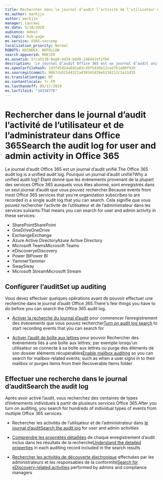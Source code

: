 ```yaml
---
title: Rechercher dans le journal d’audit l’activité de l’utilisateur et de l’administrateur dans Office 365
ms.author: markjjo
author: markjjo
manager: laurawi
ms.date: 5/18/2018
audience: Admin
ms.topic: hub-page
ms.service: O365-seccomp
localization_priority: Normal
ROBOTS: NOINDEX, NOFOLLOW
search.appverid: MOE150
ms.assetid: 57ca5138-0ae0-4d34-bd40-240441ef2fb6
description: 'Le journal d’audit Office 365 est un journal d’audit unifié. Pourquoi un journal d’audit unifié? Étant donné que les événements provenant de la plupart des services Office 365 auxquels vous êtes abonné, sont enregistrés dans un seul journal d’audit que vous pouvez rechercher. Cela signifie que vous pouvez rechercher l’activité de l’utilisateur et de l’administrateur dans les services suivants:'
ms.openlocfilehash: 1d3f45d24a8d1a83c20f5d36b12ced761e00f936
ms.sourcegitcommit: 9d67cb52544321a430343d39eb336112c1a11d35
ms.translationtype: MT
ms.contentlocale: fr-FR
ms.lasthandoff: 05/17/2019
ms.locfileid: "34158776"
---
```

# <a name="search-the-audit-log-for-user-and-admin-activity-in-office-365"></a><span data-ttu-id="1ad9c-106">Rechercher dans le journal d’audit l’activité de l’utilisateur et de l’administrateur dans Office 365</span><span class="sxs-lookup"><span data-stu-id="1ad9c-106">Search the audit log for user and admin activity in Office 365</span></span>

<span data-ttu-id="1ad9c-107">Le journal d’audit Office 365 est un journal d’audit unifié.</span><span class="sxs-lookup"><span data-stu-id="1ad9c-107">The Office 365 audit log is a unified audit log.</span></span> <span data-ttu-id="1ad9c-108">Pourquoi un journal d’audit unifié?</span><span class="sxs-lookup"><span data-stu-id="1ad9c-108">Why a unified audit log?</span></span> <span data-ttu-id="1ad9c-109">Étant donné que les événements provenant de la plupart des services Office 365 auxquels vous êtes abonné, sont enregistrés dans un seul journal d’audit que vous pouvez rechercher.</span><span class="sxs-lookup"><span data-stu-id="1ad9c-109">Because events from most Office 365 services that you're organization subscribes to are recorded in a single audit log that you can search.</span></span> <span data-ttu-id="1ad9c-110">Cela signifie que vous pouvez rechercher l’activité de l’utilisateur et de l’administrateur dans les services suivants:</span><span class="sxs-lookup"><span data-stu-id="1ad9c-110">That means you can search for user and admin activity in these services:</span></span> 
  
- <span data-ttu-id="1ad9c-111">SharePoint</span><span class="sxs-lookup"><span data-stu-id="1ad9c-111">SharePoint</span></span>
- <span data-ttu-id="1ad9c-112">OneDrive</span><span class="sxs-lookup"><span data-stu-id="1ad9c-112">OneDrive</span></span>
- <span data-ttu-id="1ad9c-113">Exchange</span><span class="sxs-lookup"><span data-stu-id="1ad9c-113">Exchange</span></span>
- <span data-ttu-id="1ad9c-114">Azure Active Directory</span><span class="sxs-lookup"><span data-stu-id="1ad9c-114">Azure Active Directory</span></span>
- <span data-ttu-id="1ad9c-115">Microsoft Teams</span><span class="sxs-lookup"><span data-stu-id="1ad9c-115">Microsoft Teams</span></span>
- <span data-ttu-id="1ad9c-116">eDiscovery</span><span class="sxs-lookup"><span data-stu-id="1ad9c-116">eDiscovery</span></span>
- <span data-ttu-id="1ad9c-117">Power BI</span><span class="sxs-lookup"><span data-stu-id="1ad9c-117">Power BI</span></span>
- <span data-ttu-id="1ad9c-118">Yammer</span><span class="sxs-lookup"><span data-stu-id="1ad9c-118">Yammer</span></span>
- <span data-ttu-id="1ad9c-119">Sway</span><span class="sxs-lookup"><span data-stu-id="1ad9c-119">Sway</span></span>
- <span data-ttu-id="1ad9c-120">Microsoft Stream</span><span class="sxs-lookup"><span data-stu-id="1ad9c-120">Microsoft Stream</span></span>
   
 ## <a name="set-up-auditing"></a><span data-ttu-id="1ad9c-121">Configurer l’audit</span><span class="sxs-lookup"><span data-stu-id="1ad9c-121">Set up auditing</span></span>
  
<span data-ttu-id="1ad9c-122">Vous devez effectuer quelques opérations avant de pouvoir effectuer une recherche dans le journal d’audit Office 365.</span><span class="sxs-lookup"><span data-stu-id="1ad9c-122">There's few things you have to do before you can search the Office 365 audit log.</span></span>
  
- <span data-ttu-id="1ad9c-123">[Activer la recherche du journal d’audit](turn-audit-log-search-on-or-off.md) pour commencer l’enregistrement des événements que vous pouvez rechercher</span><span class="sxs-lookup"><span data-stu-id="1ad9c-123">[Turn on audit log search](turn-audit-log-search-on-or-off.md) to start recording events that you can search for</span></span> 
    
- <span data-ttu-id="1ad9c-124">[Activer l’audit de boîte aux lettres](enable-mailbox-auditing.md) pour pouvoir Rechercher des événements liés à une boîte aux lettres; par exemple lorsqu’un utilisateur se connecte à sa boîte aux lettres ou purge des éléments de son dossier éléments récupérables</span><span class="sxs-lookup"><span data-stu-id="1ad9c-124">[Enable mailbox auditing](enable-mailbox-auditing.md) so you can search for mailbox-related events; such as when a user signs in to their mailbox or purges items from their Recoverable Items folder</span></span> 
    
 ## <a name="search-the-audit-log"></a><span data-ttu-id="1ad9c-125">Effectuer une recherche dans le journal d’audit</span><span class="sxs-lookup"><span data-stu-id="1ad9c-125">Search the audit log</span></span>
  
<span data-ttu-id="1ad9c-126">Après avoir activé l’audit, vous recherchez des centaines de types d’événements individuels à partir de plusieurs services Office 365.</span><span class="sxs-lookup"><span data-stu-id="1ad9c-126">After you turn on auditing, you search for hundreds of individual types of events from multiple Office 365 services.</span></span>
  
- <span data-ttu-id="1ad9c-127">Rechercher les activités de l’utilisateur et de l’administrateur dans [le journal d’audit](search-the-audit-log-in-security-and-compliance.md)</span><span class="sxs-lookup"><span data-stu-id="1ad9c-127">[Search the audit log](search-the-audit-log-in-security-and-compliance.md) for user and admin activities</span></span> 
    
- <span data-ttu-id="1ad9c-128">[Comprendre les propriétés détaillées](detailed-properties-in-the-office-365-audit-log.md) de chaque enregistrement d’audit inclus dans les résultats de la recherche</span><span class="sxs-lookup"><span data-stu-id="1ad9c-128">[Understand the detailed properties](detailed-properties-in-the-office-365-audit-log.md) in each auditing record included in the search results</span></span> 
    
- <span data-ttu-id="1ad9c-129">[Rechercher les activités de découverte électronique](search-for-ediscovery-activities-in-the-audit-log.md) effectuées par les administrateurs et les responsables de la conformité</span><span class="sxs-lookup"><span data-stu-id="1ad9c-129">[Search for eDiscovery-related activities](search-for-ediscovery-activities-in-the-audit-log.md) performed by admins and compliance managers</span></span> 
